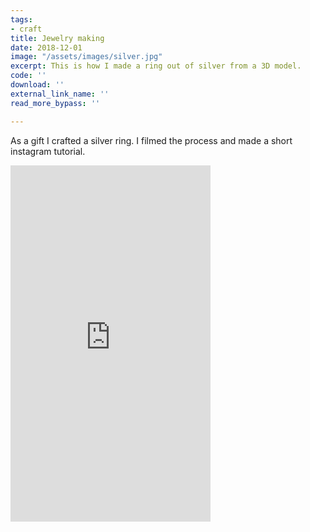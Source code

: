 ```yaml
---
tags:
- craft
title: Jewelry making
date: 2018-12-01
image: "/assets/images/silver.jpg"
excerpt: This is how I made a ring out of silver from a 3D model.
code: ''
download: ''
external_link_name: ''
read_more_bypass: ''

---
```

As a gift I crafted a silver ring. I filmed the process and made a short instagram tutorial.

<iframe src="https://player.vimeo.com/video/361252996" width="320" height="570" frameborder="0" allow="autoplay; fullscreen" allowfullscreen></iframe>
